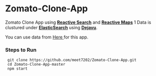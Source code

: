 # Zomato-Clone-App

Zomato Clone App using **<a href="https://github.com/appbaseio/reactivesearch">Reactive Search</a>** and **<a href="https://github.com/appbaseio/reactivemaps">Reactive Maps</a>**
1
Data is clustured under **<a href="https://github.com/elastic/elasticsearch">ElasticSearch</a>** using **<a href="https://github.com/appbaseio/dejavu">Dejavu</a>**.

You can use data from <a href= "https://opensource.appbase.io/dejavu/live/#?input_state=XQAAAAJNAgAAAAAAAAA9iIqnY-B2BnTZGEQz6wkFsjWx1f0VE6fSoUj5LNc-9HPMJzybe1aKyBwXvdfjU9nXv4IgYYEbaF9sU_t2-sT-Z3Dk1quSu7Cbnpsv0V84PJBdYy-regld0OZ56YgxaY8evHgbCP3iTuVrNpmDor5aHwDTWuywHqspo6OQGQUreeF2AGASSUqG6kWo8IgIQKIvUnhU9ty_BYHNgGQUrH4K4-wFrlNzl5mM63EbLrwsSfXYV9ouClTMfQFVGbzsrq-OWRLw8TCDo3kJtHS5izRpx4Qg7rl1slqpqv17aqTTWQtE2gcdWGZkPNs2RvsuatGdBTEPFr75enIgmEkmcCHQ8td_Y8ZFcCjbvIMdfhKQ-7TcC7WhJsDEEbFfJ73bXutT-OoUg_c8OqLuBK3xStWb6ZcmOEblA4itjsowPkn-ThWmkNK3tzwgNYCbY0MFKijNATho4Z0G3TZJoEcb1P3lKfaHAXZ9Yf1Pn-xblOPnFoe0k4KQbhXto3vx9pmfSUcrx__26DaY"> Here </a> for this app.


### Steps to Run
     git clone https://github.com/meet7202/Zomato-Clone-App.git  
     cd Zomato-Clone-App-master
     npm start
